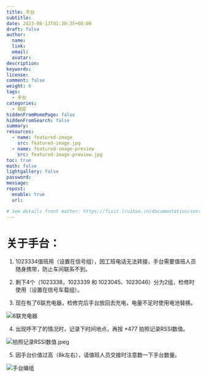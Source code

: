 ```yaml
---
title: 手台
subtitle:
date: 2023-08-13T01:30:35+08:00
draft: false
author:
  name:
  link:
  email:
  avatar:
description:
keywords:
license:
comment: false
weight: 0
tags:
  - 手台
categories:
  - 规定
hiddenFromHomePage: false
hiddenFromSearch: false
summary:
resources:
  - name: featured-image
    src: featured-image.jpg
  - name: featured-image-preview
    src: featured-image-preview.jpg
toc: true
math: false
lightgallery: false
password:
message:
repost:
  enable: true
  url:

# See details front matter: https://fixit.lruihao.cn/documentation/content-management/introduction/#front-matter
---
```


<!--more-->


# 关于手台：

1. 1023334值班用（设置在信号组），因工班电话无法转接，手台需要值班人员随身携带，防止车间联系不到。

2. 剩下4个（1023338，1023339 和 1023045、1023046）分为2组，检修时使用（设置在信号车载组）。

3. 现在有了6联充电器，检修完后手台放回去充电，电量不足时使用电池替换。

![6联充电器](https://i.miji.bid/2023/08/13/858a6625a24baab2ec77447241cfe4ba.jpeg)

4. 出现呼不了的情况时，记录下时间地点，再按 *477 拍照记录RSSI数值。

![拍照记录RSSI数值.jpeg](https://ice.frostsky.com/2023/08/15/94c7c660437456207f5612c0c3ba60a7.jpeg)

5. 因手台价值过高（8k左右），请值班人员交接时注意数一下手台数量。

![手台编组](https://i.miji.bid/2023/08/13/cc4e2d03ccf8ea78431033107e4c5770.jpeg)
